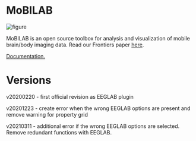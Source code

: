 MoBILAB
=======
![figure](https://github.com/aojeda/mobilab/blob/master/data/Ms_browser.png)

MoBILAB is an open source toolbox for analysis and visualization of mobile brain/body imaging data. Read our Frontiers paper [here](https://www.frontiersin.org/articles/10.3389/fnhum.2014.00121/full).

[Documentation.](https://sccn.ucsd.edu/wiki/MoBILAB)

Versions
======
v20200220 - first official revision as EEGLAB plugin

v20201223 - create error when the wrong EEGLAB options are present and remove warning for property grid

v20210311 - additional error if the wrong EEGLAB options are selected. Remove redundant functions with EEGLAB.
